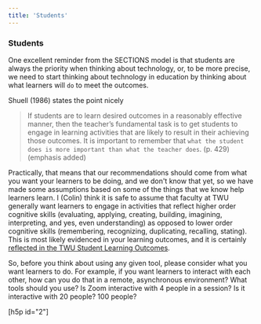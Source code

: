 ```yaml
---
title: 'Students'
---
```

### Students

One excellent reminder from the SECTIONS model is that students are always the priority when thinking about technology, or, to be more precise, we need to start thinking about technology in education by thinking about what learners will `do` to meet the outcomes.

Shuell (1986) states the point nicely

> If students are to learn desired outcomes in a reasonably effective manner, then the teacher’s fundamental task is to get students to engage in learning activities that are likely to result in their achieving those outcomes. It is important to remember that `what the student does is more important than what the teacher does`. (p. 429) (emphasis added)

Practically, that means that our recommendations should come from what you want your learners to be doing, and we don't know that yet, so we have made some assumptions based on some of the things that we know help learners learn. I (Colin) think it is safe to assume that faculty at TWU generally want learners to engage in activities that reflect higher order cognitive skills (evaluating, applying, creating, building, imagining, interpreting, and yes, even understanding) as opposed to lower order cognitive skills (remembering, recognizing, duplicating, recalling, stating). This is most likely evidenced in your learning outcomes, and it is certainly [reflected in the TWU Student Learning Outcomes](https://www.twu.ca/academics/student-learning-outcomes).

So, before you think about using any given tool, please consider what you want learners to do. For example, if you want learners to interact with each other, how can you do that in a remote, asynchronous environment? What tools should you use? Is Zoom interactive with 4 people in a session? Is it interactive with 20 people? 100 people?

[h5p id="2"]

